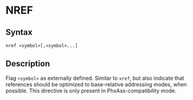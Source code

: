 # NREF

## Syntax
```assembly
nref <symbol>[,<symbol>...]
```

## Description
Flag `<symbol>` as externally defined.
Similar to `xref`, but also indicate that references should be optimized to base-relative addressing modes, when possible. This directive is only present in PhxAss-compatibility mode.
